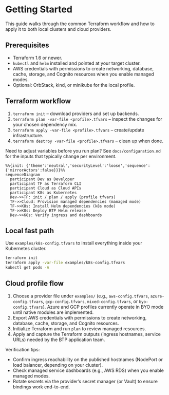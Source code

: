 # Getting Started

This guide walks through the common Terraform workflow and how to apply it to both local clusters and cloud providers.

## Prerequisites
- Terraform 1.6 or newer.
- `kubectl` and `helm` installed and pointed at your target cluster.
- AWS credentials with permissions to create networking, database, cache, storage, and Cognito resources when you enable managed modes.
- Optional: OrbStack, kind, or minikube for the local profile.

## Terraform workflow
1. `terraform init` – download providers and set up backends.
2. `terraform plan -var-file <profile>.tfvars` – inspect the changes for your chosen dependency mix.
3. `terraform apply -var-file <profile>.tfvars` – create/update infrastructure.
4. `terraform destroy -var-file <profile>.tfvars` – clean up when done.

Need to adjust variables before you run plan? See `docs/configuration.md` for the inputs that typically change per environment.

```mermaid
%%{init: {'theme':'neutral','securityLevel':'loose','sequence':{'mirrorActors':false}}}%%
sequenceDiagram
  participant Dev as Developer
  participant TF as Terraform CLI
  participant Cloud as Cloud APIs
  participant K8s as Kubernetes
  Dev->>TF: init / plan / apply (profile tfvars)
  TF->>Cloud: Provision managed dependencies (managed mode)
  TF->>K8s: Install Helm dependencies (k8s mode)
  TF->>K8s: Deploy BTP Helm release
  Dev->>K8s: Verify ingress and dashboards
```

## Local fast path
Use `examples/k8s-config.tfvars` to install everything inside your Kubernetes cluster.

```bash
terraform init
terraform apply -var-file examples/k8s-config.tfvars
kubectl get pods -A
```

## Cloud profile flow
1. Choose a provider file under `examples/` (e.g., `aws-config.tfvars`, `azure-config.tfvars`, `gcp-config.tfvars`, `mixed-config.tfvars`, or `byo-config.tfvars`). Azure and GCP profiles currently operate in BYO mode until native modules are implemented.
2. Export AWS credentials with permissions to create networking, database, cache, storage, and Cognito resources.
3. Initialize Terraform and run `plan` to review managed resources.
4. Apply and capture the Terraform outputs (ingress hostnames, service URLs) needed by the BTP application team.

Verification tips:
- Confirm ingress reachability on the published hostnames (NodePort or load balancer, depending on your cluster).
- Check managed service dashboards (e.g., AWS RDS) when you enable managed modes.
- Rotate secrets via the provider’s secret manager (or Vault) to ensure bindings work end-to-end.
